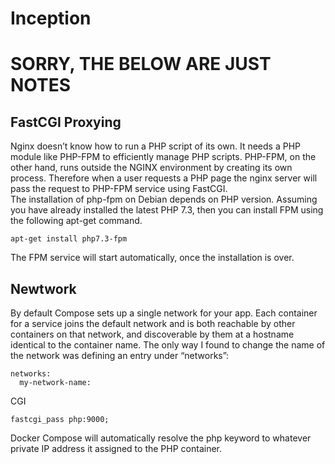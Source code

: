 # Inception
<!--
This project consists of several virtualized Docker images



Service: A container for an application that can actually include several container instances running the same image
1. The containers are built from the penultimate stable version of Debian Buster

Gotta create containers for three services:
  - nginx - web server
  - mariadb - database management system
  - wordpress - content management system
  

Below is an example of the expected result:<br>

<img src="https://user-images.githubusercontent.com/83188617/154948111-0615a5d3-e90c-4dad-ab75-12c0642994f6.png" width="500">
Multi-Container Deployment of WordPress using Docker
-->
# SORRY, THE BELOW ARE JUST NOTES
## FastCGI Proxying
Nginx doesn’t know how to run a PHP script of its own. It needs a PHP module like PHP-FPM to efficiently manage PHP scripts. PHP-FPM, on the other hand, runs outside the NGINX environment by creating its own process. Therefore when a user requests a PHP page the nginx server will pass the request to PHP-FPM service using FastCGI.</br>
The installation of php-fpm on Debian depends on PHP version. Assuming you have already installed the latest PHP 7.3, then you can install FPM using the following apt-get command.</br>
```
apt-get install php7.3-fpm
```
The FPM service will start automatically, once the installation is over.

## Newtwork
By default Compose sets up a single network for your app. Each container for a service joins the default network and is both reachable by other containers on that network, and discoverable by them at a hostname identical to the container name.
The only way I found to change the name of the network was defining an entry under “networks”:
```
networks:
  my-network-name:
```

CGI
```
fastcgi_pass php:9000;
```
Docker Compose will automatically resolve the php keyword to whatever private IP address it assigned to the PHP container.
